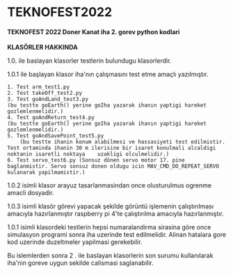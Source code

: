 # TEKNOFEST2022



#### TEKNOFEST 2022 Doner Kanat iha 2. gorev python kodlari

**KLASÖRLER HAKKINDA**


1.0. ile baslayan klasorler testlerin bulundugu klasorlerdir. 



1.0.1 ile başlayan klasor iha'nın çalışmasını test etme amaçlı yazılmıştır.
    
    1. Test arm_test1.py
    2. Test takeOff_test2.py
    3. Test goAndLand_test3.py
    (bu testte goEarth() yerine goIha yazarak ihanın yaptigi hareket gozlemlenmelidir.)
    4. Test goAndReturn_test4.py 
    (bu testte goEarth() yerine goIha yazarak ihanın yaptigi hareket gozlemlenmelidir.)
    5. Test goAndSavePoint_test5.py   
        (bu testte ihanin konum alabilmesi ve hassasiyeti test edilmistir. Test ortaminda ihanin 30 m ilerisine bir isaret konulmali alcaldigi noktanin isaretli noktaya    uzakligi olculmelidir.)
    6. Test servo_test6.py (Sonsuz dönen servo motor 17. pine baglanmistir. Servo sonsuz donen oldugu icin MAV_CMD_DO_REPEAT_SERVO kulanarak yapilmamistir.)
    
1.0.2 isimli klasor arayuz tasarlanmasindan once olusturulmus ogrenme amacli dosyadir.

1.0.3 isimli klasör görevi yapacak şekilde görüntü işlemenin çalıştırılması amacıyla hazırlanmıştır raspberry pi 4'te çalıştırılma amacıyla hazırlanmıştır.


1.0.1 isimli klasordeki testlerin hepsi numaralandirma sirasina göre once simulasyon programi sonra iha uzerinde test edilmelidir.
Alinan hatalara gore kod uzerinde duzeltmeler yapilmasi gerekebilir.

Bu islemlerden sonra 2 . ile baslayan klasorlerin son surumu kullanılarak iha'nin goreve uygun sekilde calismasi saglanabilir.
